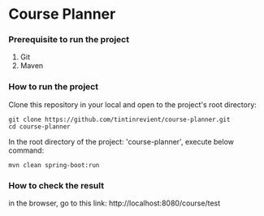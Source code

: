 # Course Planner

### Prerequisite to run the project
1. Git
2. Maven

### How to run the project

Clone this repository in your local and open to the project's root directory:
```
git clone https://github.com/tintinrevient/course-planner.git
cd course-planner
```

In the root directory of the project: 'course-planner', execute below command:
```
mvn clean spring-boot:run
```

### How to check the result

in the browser, go to this link: http://localhost:8080/course/test
